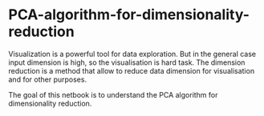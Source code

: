 # PCA-algorithm-for-dimensionality-reduction

Visualization is a powerful tool for data exploration. But in the general case input dimension is high, so the visualisation is hard task. The dimension reduction is a method that allow to reduce data dimension for visualisation and for other purposes.


The goal of this netbook is to understand the PCA algorithm for dimensionality reduction.
